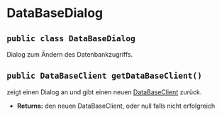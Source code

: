 # DataBaseDialog


## `public class DataBaseDialog`

Dialog zum Ändern des Datenbankzugriffs.

## `public DataBaseClient getDataBaseClient()`

zeigt einen Dialog an und gibt einen neuen [DataBaseClient](util/db/DataBaseClient.md) zurück.

 * **Returns:** den neuen DataBaseClient, oder null falls nicht erfolgreich
